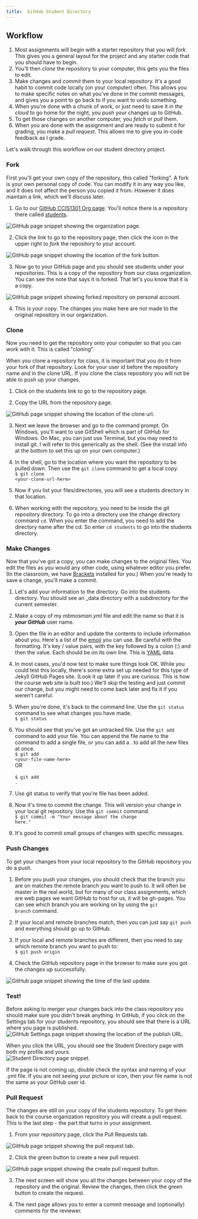 ```yaml
---
title:  GitHub Student Directory
---
```

## Workflow

1. Most assignments will begin with a starter repository that you will *fork*.  This gives you a general layout for the project and any starter code that you should have to begin.  
2. You'll then *clone* the repository to your computer, this gets you the files to edit.
3. Make changes and *commit* them to your local repository.  It's a good habit to commit code locally (on your computer) often.  This allows you to make specific notes on what you've done in the commit messages, and gives you a point to go back to if you want to undo something.  
4. When you're done with a chunk of work, or just need to save it *in the cloud* to go home for the night, you *push* your changes up to GitHub.  
5. To get those changes on another computer, you *fetch* or *pull* them.  
6. When you are done with the assignment and are ready to submit it for grading, you make a *pull request*.  This allows me to give you in-code feedback as I  grade.  

Let's walk through this workflow on our student directory project.  

### Fork
First you'll get your own copy of the repository, this called "forking". A fork is your own personal copy of code.  You can modify it in any way you like, and it does not affect the person you copied it from.  However it does maintain a link, which we'll discuss later.

1. Go to our [GitHub CCIS1301 Org page](https://github.com/htc-ccis1301).  You'll notice there is a repository there called [students](https://github.com/htc-ccis1301/students).  
  <img src="../assets/images/s1/github_org_students.jpg" alt="GitHub page snippet showing the organization page.">

2. Click the link to go to the repository page, then click the icon in the upper right to *fork* the repository to your account.  
  <img src="../assets/images/s1/github_fork.jpg" alt="GitHub page snippet showing the location of the fork button.">

3. Now go to your GitHub page and you should see students under your repositories.  This is a copy of the repository from our class organization.  You can see the note that says it is forked.  That let's you know that it is a copy.
  <img src="../assets/images/s1/github_forked_students.jpg" alt="GitHub page snippet showing forked repository on personal account.">

4. This is *your* copy.  The changes you make here are not made to the original repository in our organization.  


### Clone
Now you need to get the repository onto your computer so that you can work with it.  This is called "cloning".  

<div class="alert alert-danger" role="alert">
When you clone a repository for class, it is important that you do it from your fork of that repository. Look for your user id before the repository name and in the clone URL. If you clone the class repository you will not be able to push up your changes.
</div>

1. Click on the students link to go to the repository page.

2. Copy the URL from the repository page.  
  <img src="../assets/images/s1/github_clone_url_updated.png" alt="GitHub page snippet showing the location of the clone url.">

3. Next we leave the browser and go to the command prompt.  On Windows, you'll want to use  GitShell which is part of GitHub for Windows.  On Mac, you can just use Terminal, but you may need to install git.  I will refer to this generically as the shell.  (See the install info at the bottom to set this up on your own computer.)

4. In the shell, go to the location where you want the repository to be pulled down.  Then use the <code>git clone</code> command to get a local copy.<br><code>$ git clone &lt;your-clone-url-here&gt;</code>

5. Now if you list your files/directories, you will see a students directory in that location.

6. When working with the repository, you need to be inside the git repository directory.  To go into a directory use the change directory command `cd`.  When you enter the command, you need to add the directory name after the cd.  So enter `cd students` to go into the students directory.


###  Make Changes
Now that you've got a copy, you can make changes to the original files.  You edit the files as you would any other code, using whatever editor you prefer.  (In the classroom, we have [Brackets](http://brackets.io/) installed for you.)  When you're ready to save a change, you'll make a commit.

1. Let's add your information to the directory.  Go into the students directory.  You should see an _data directory with a subdirectory for the current semester.  

2. Make a copy of my *mbmosman.yml* file and edit the name so that it is __*your GitHub*__ user name.

3. Open the file in an editor and update the contents to include information about you.  Here's a list of the [emoji](http://www.emoji-cheat-sheet.com/) you can use.  Be careful with the formatting.  It's key / value pairs, with the key followed by a colon (:) and then the value.  Each should be on its own line.  This is [YAML](http://www.yaml.org/start.html) data.

4. In most cases, you'd now test to make sure things look OK.  While you could test this locally, there's some extra set up needed for this type of Jekyll GitHub Pages site.  (Look it up later if you are curious.  This is how the course web site is built too.)  We'll skip the testing and just commit our change, but you might need to come back later and fix it if you weren't careful.

5. When you're done, it's back to the command line.  Use the <code>git status</code> command to see what changes you have made.<br><code>$ git status</code>

5. You should see that you've got an untracked file.  Use the <code>git add</code> command to add your file.  You can append the file name to the command to add a single file, or you can add a . to add all the new files at once.<br><code>$ git add &lt;your-file-name-here&gt;</code><br>OR<br><br><code>$ git add .</code>

6. Use git status to verify that you're file has been added.  

7. Now it's time to commit the change.  This will version your change in your local git repository.  Use the <code>git commit</code> command.<br><code>$ git commit -m "Your message about the change here."</code>

8.  It's good to commit small groups of changes with specific messages.

### Push Changes
To get your changes from your local repository to the GitHub repository you do a push.

1. Before you push your changes, you should check that the branch you are on matches the remote branch you want to push to. It will often be master in the real world, but for many of our class assignments, which are web pages we want GitHub to host for us, it will be gh-pages.  You can see which branch you are working on by using the <code>git branch</code> command.

2. If your local and remote branches match, then you can just say <code>git push</code> and everything should go up to GitHub.

3. If your local and remote branches are different, then you need to say which remote branch you want to push to:<br><code>$ git push origin <remote-branch-here></code>

4.  Check the GitHub repository page in the browser to make sure you got the changes up successfully.  
  <img src="../assets/images/s1/github_pushed_changes.jpg" alt="GitHub page snippet showing the time of the last update.">

### Test!
Before asking to merger your changes back into the class repository you should make sure you didn't break anything.  In GitHub, if you click on the Settings tab for your students repository, you should see that there is a URL where you page is published.
<img src="../assets/images/s1/github_test_changes.png" alt="GitHub Settings page snippet showing the location of the publish URL.">

When you click the URL, you should see the Student Directory page with both my profile and yours.  
<img src="../assets/images/s1/github_test_page.png" alt="Student Directory page snippet.">

If the page is not coming up, double check the syntax and naming of your .yml file.  If you are not seeing your picture or icon, then your file name is not the same as your GitHub user id.  


### Pull Request
The changes are still on your copy of the students repository.  To get them back to the course organization repository you will create a pull request.  This is the last step - the part that turns in your assignment.

1. From your repository page, click the Pull Requests tab.  
  <img src="../assets/images/s1/github_pullreq_tab.jpg" alt="GitHub page snippet showing the pull request tab.">

2. Click the green button to create a new pull request.
  <img src="../assets/images/s1/github_new_pullreq.jpg" alt="GitHub page snippet showing the create pull request button.">

3. The next screen will show you all the changes between your copy of the repository and the original.  Review the changes, then click the green button to create the request.

4. The next page allows you to enter a commit message and (optionally) comments for the reviewer.  
